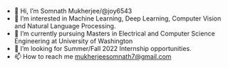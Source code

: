 - 👋 Hi, I’m Somnath Mukherjee/@joy6543
- 👀 I’m interested in Machine Learning, Deep Learning, Computer Vision and Natural Language Processing.
- 🌱 I’m currently pursuing Masters in Electrical and Computer Science Engineering at University of Washington
- 💞️ I’m looking for Summer/Fall 2022 Internship opportunities.
- 📫 How to reach me mukherjeesomnath7@gmail.com

<!---
joy6543/joy6543 is a ✨ special ✨ repository because its `README.md` (this file) appears on your GitHub profile.
You can click the Preview link to take a look at your changes.
--->
